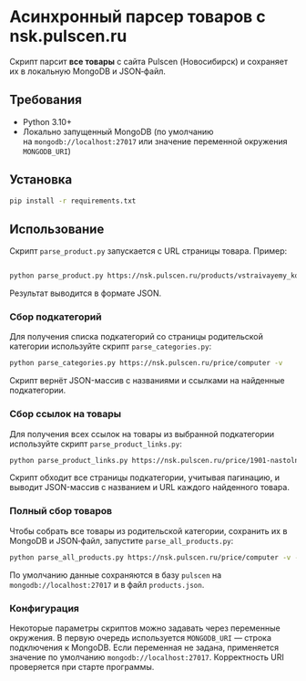 # Асинхронный парсер товаров с nsk.pulscen.ru

Скрипт парсит **все товары** с сайта Pulscen (Новосибирск) и сохраняет их в локальную MongoDB и JSON‑файл.

## Требования

- Python 3.10+
- Локально запущенный MongoDB (по умолчанию на `mongodb://localhost:27017` или
  значение переменной окружения `MONGODB_URI`)

## Установка

```bash
pip install -r requirements.txt
```

## Использование

Скрипт `parse_product.py` запускается с URL страницы товара.
Пример:

```bash

python parse_product.py https://nsk.pulscen.ru/products/vstraivayemy_kompyuter_na_din_reyku_np_6111_l2_j6412_4g_ssd512g_271899908 -v

```

Результат выводится в формате JSON.

### Сбор подкатегорий

Для получения списка подкатегорий со страницы родительской категории используйте скрипт `parse_categories.py`:

```bash
python parse_categories.py https://nsk.pulscen.ru/price/computer -v
```

Скрипт вернёт JSON-массив с названиями и ссылками на найденные подкатегории.

### Сбор ссылок на товары

Для получения всех ссылок на товары из выбранной подкатегории используйте
скрипт `parse_product_links.py`:

```bash
python parse_product_links.py https://nsk.pulscen.ru/price/1901-nastolnye-kompjutery -v
```

Скрипт обходит все страницы подкатегории, учитывая пагинацию, и выводит
JSON-массив с названием и URL каждого найденного товара.

### Полный сбор товаров

Чтобы собрать все товары из родительской категории, сохранить их в MongoDB и JSON‑файл, запустите `parse_all_products.py`:

```bash
python parse_all_products.py https://nsk.pulscen.ru/price/computer -v -o products.json
```

По умолчанию данные сохраняются в базу `pulscen` на `mongodb://localhost:27017` и в файл `products.json`.

### Конфигурация

Некоторые параметры скриптов можно задавать через переменные окружения. В первую
очередь используется `MONGODB_URI` — строка подключения к MongoDB. Если
переменная не задана, применяется значение по умолчанию
`mongodb://localhost:27017`. Корректность URI проверяется при старте программы.

